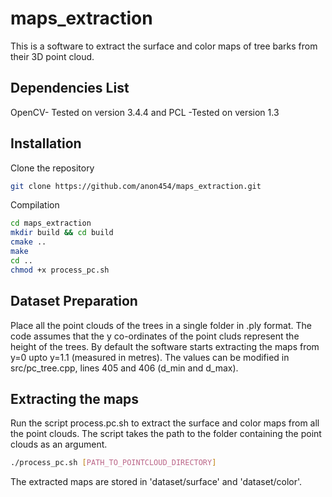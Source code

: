 # maps_extraction
This is a software to extract the surface and color maps of tree barks from their 3D point cloud.

## Dependencies List
OpenCV- Tested on version 3.4.4 and
PCL -Tested on version 1.3

## Installation

Clone the repository 
```bash
git clone https://github.com/anon454/maps_extraction.git
```
Compilation
```bash
cd maps_extraction
mkdir build && cd build
cmake ..
make
cd ..
chmod +x process_pc.sh
```
## Dataset Preparation
Place all the point clouds of the trees in a single folder in .ply format. The code assumes that the y co-ordinates of the point cluds represent the height of the trees. By default the software starts extracting the maps from y=0 upto y=1.1 (measured in metres). The values can be modified in src/pc_tree.cpp, lines 405 and 406 (d_min and d_max).

## Extracting the maps
Run the script process.pc.sh to extract the surface and color maps from all the point clouds. The script takes the path to the folder containing the point clouds as an argument. 
```bash
./process_pc.sh [PATH_TO_POINTCLOUD_DIRECTORY]
```
The extracted maps are stored in 'dataset/surface' and 'dataset/color'.
